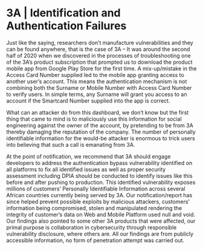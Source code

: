 # 3A | Identification and Authentication Failures
Just like the saying, researchers don’t manufacture vulnerabilities and they can be found anywhere, that is the case of 3A – It was around the second half of 2020 when we discovered in the processes of troubleshooting one of the 3A’s product subscription that prompted us to download the product mobile app from Google Play Store for the first time. A mix-up/mistake in the Access Card Number supplied led to the mobile app granting access to another user’s account. This means the authentication mechanism is not combining both the Surname or Mobile Number with Access Card Number to verify users. In simple terms, any Surname will grant you access to an account if the Smartcard Number supplied into the app is correct.

What can an attacker do from this dashboard, we don’t know but the first thing that came to mind is to maliciously use this information for social engineering against the owner of the account, by pretending to be from 3A thereby damaging the reputation of the company. The number of personally identifiable information for the would-be attacker is enormous to trick users into believing that such a call is emanating from 3A.

At the point of notification, we recommend that 3A should engage developers to address the authentication bypass vulnerability identified on all platforms to fix all identified issues as well as proper security assessment including DPIA should be conducted to identify issues like this before and after pushing to production.
This identified vulnerability exposes millions of customers’ Personally Identifiable Information across several African countries currently being served by 3A. Our notification/report has since helped prevent possible exploits by malicious attackers, customers' information being compromised, stolen and manipulated rendering the integrity of customer’s data on Web and Mobile Platform used null and void. Our findings also pointed to some other 3A products that were affected, our primal purpose is collaboration in cybersecurity through responsible vulnerability disclosure, where others are. All our findings are from publicly accessible information, no form of penetration attempt was carried out.
